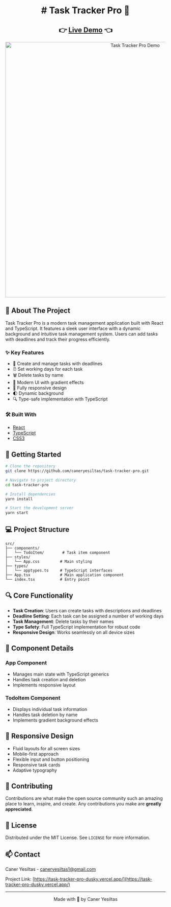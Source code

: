 <div align="center">
 <h1> 
# Task Tracker Pro 💾
 </h1>
</div>


<div align="center">
  <h2>
    👉 <a href="https://task-tracker-pro-dusky.vercel.app/">Live Demo</a> 👈
  </h2>
</div>

<div align="center">
  <img src="/assets/Task-Tracker-Pro.gif" alt="Task Tracker Pro Demo" width="800"/>
</div>

## 📌 About The Project

Task Tracker Pro is a modern task management application built with React and TypeScript. It features a sleek user interface with a dynamic background and intuitive task management system. Users can add tasks with deadlines and track their progress efficiently.

### ✨ Key Features

- 🎯 Create and manage tasks with deadlines
- ⏰ Set working days for each task
- 🗑️ Delete tasks by name
- 💅 Modern UI with gradient effects
- 📱 Fully responsive design
- 🌓 Dynamic background
- 🔍 Type-safe implementation with TypeScript

### 🛠️ Built With

- [React](https://reactjs.org/)
- [TypeScript](https://www.typescriptlang.org/)
- [CSS3](https://developer.mozilla.org/en-US/docs/Web/CSS)

## 🚀 Getting Started

```bash
# Clone the repository
git clone https://github.com/caneryesiltas/task-tracker-pro.git

# Navigate to project directory
cd task-tracker-pro

# Install dependencies
yarn install

# Start the development server
yarn start
```

## 💻 Project Structure

```
src/
├── components/
│   └── TodoItem/        # Task item component
├── styles/
│   └── App.css         # Main styling
├── types/
│   └── apptypes.ts     # TypeScript interfaces
├── App.tsx             # Main application component
└── index.tsx           # Entry point
```

## 🔍 Core Functionality

- **Task Creation**: Users can create tasks with descriptions and deadlines
- **Deadline Setting**: Each task can be assigned a number of working days
- **Task Management**: Delete tasks by their names
- **Type Safety**: Full TypeScript implementation for robust code
- **Responsive Design**: Works seamlessly on all device sizes

## 🎯 Component Details

### App Component
- Manages main state with TypeScript generics
- Handles task creation and deletion
- Implements responsive layout

### TodoItem Component
- Displays individual task information
- Handles task deletion by name
- Implements gradient background effects

## 📱 Responsive Design

- Fluid layouts for all screen sizes
- Mobile-first approach
- Flexible input and button positioning
- Responsive task cards
- Adaptive typography

## 🤝 Contributing

Contributions are what make the open source community such an amazing place to learn, inspire, and create. Any contributions you make are **greatly appreciated**.

## 📄 License

Distributed under the MIT License. See `LICENSE` for more information.

## 📫 Contact

Caner Yesiltas - caneryesiltas1@gmail.com

Project Link: [https://task-tracker-pro-dusky.vercel.app/](https://task-tracker-pro-dusky.vercel.app/)

---

<div align="center">
  Made with 💾 by Caner Yesiltas
</div>
